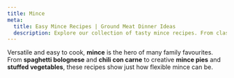 ```yaml
---
title: Mince
meta:
  title: Easy Mince Recipes | Ground Meat Dinner Ideas
  description: Explore our collection of tasty mince recipes. From classic bolognese and chili to meatballs and cottage pie - discover versatile ways to cook with ground meat.
---
```


Versatile and easy to cook, **mince** is the hero of many family favourites. From **spaghetti bolognese** and **chili con carne** to creative **mince pies** and **stuffed vegetables**, these recipes show just how flexible mince can be.

